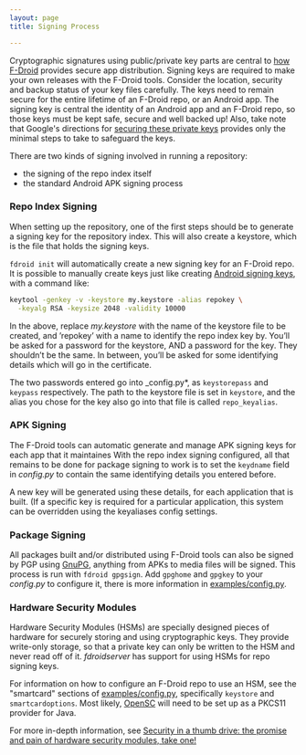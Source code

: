 ```yaml
---
layout: page
title: Signing Process

---
```



Cryptographic signatures using public/private key parts are central to
[how F-Droid](../Security_Model) provides secure app
distribution. Signing keys are required to make your own releases with
the F-Droid tools.  Consider the location, security and backup status
of your key files carefully.  The keys need to remain secure for the
entire lifetime of an F-Droid repo, or an Android app.  The signing
key is central the identity of an Android app and an F-Droid repo, so
those keys must be kept safe, secure and well backed up!  Also, take
note that Google's directions for
[securing these private keys](https://developer.android.com/studio/publish/app-signing.html#secure-key)
provides only the minimal steps to take to safeguard the keys.

There are two kinds of signing involved in running a repository:

- the signing of the repo index itself
- the standard Android APK signing process

### Repo Index Signing

When setting up the repository, one of the first steps should be to
generate a signing key for the repository index. This will also create
a keystore, which is the file that holds the signing keys.

`fdroid init` will automatically create a new signing key for an
F-Droid repo.  It is possible to manually create keys just like
creating
[Android signing keys](https://developer.android.com/studio/publish/app-signing.html#signing-manually),
with a command like:

```bash
keytool -genkey -v -keystore my.keystore -alias repokey \
  -keyalg RSA -keysize 2048 -validity 10000
```

In the above, replace _my.keystore_ with the name of the keystore file
to be created, and ’repokey’ with a name to identify the repo index
key by.  You’ll be asked for a password for the keystore, AND a
password for the key. They shouldn’t be the same. In between, you’ll
be asked for some identifying details which will go in the
certificate.

The two passwords entered go into _config.py*, as `keystorepass` and
`keypass` respectively. The path to the keystore file is set in
`keystore`, and the alias you chose for the key also go into that file
is called `repo_keyalias`.


### APK Signing

The F-Droid tools can automatic generate and manage APK signing keys for each app that it maintaines
With the repo index signing configured, all that remains to be done
for package signing to work is to set the `keydname` field in _config.py_
to contain the same identifying details you entered before.

A new key will be generated using these details, for each application
that is built. (If a specific key is required for a particular
application, this system can be overridden using the keyaliases config
settings.


### Package Signing

All packages built and/or distributed using F-Droid tools can also be
signed by PGP using [GnuPG](https://gnupg.org), anything from APKs to
media files will be signed.  This process is run with `fdroid
gpgsign`.  Add `gpghome` and `gpgkey` to your _config.py_ to configure
it, there is more information in
[examples/config.py][examples/config.py].


### Hardware Security Modules

Hardware Security Modules (HSMs) are specially designed pieces of
hardware for securely storing and using cryptographic keys.  They
provide write-only storage, so that a private key can only be written
to the HSM and never read off of it.  _fdroidserver_ has support for
using HSMs for repo signing keys.

For information on how to configure an F-Droid repo to use an HSM, see
the "smartcard" sections of [examples/config.py][examples/config.py],
specifically `keystore` and `smartcardoptions`.  Most likely,
[OpenSC](https://github.com/OpenSC/OpenSC) will need to be set up as a
PKCS11 provider for Java.

For more in-depth information, see
[Security in a thumb drive: the promise and pain of hardware security modules, take one!](https://guardianproject.info/2014/03/28/security-in-a-thumb-drive-the-promise-and-pain-of-hardware-security-modules-take-one/)


[examples/config.py]: https://gitlab.com/fdroid/fdroidserver/blob/0.7.0/examples/config.py "example config file"
